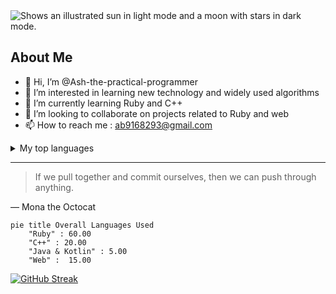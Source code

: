 <picture>
  <source media="(prefers-color-scheme: dark)" srcset="https://www.dropbox.com/s/3tkccxf9g43r4ml/Forest-Matrices_2880_Lede.jpg?raw=1">
  <source media="(prefers-color-scheme: light)" srcset="https://www.dropbox.com/s/3tkccxf9g43r4ml/Forest-Matrices_2880_Lede.jpg?raw=1">
  <img alt="Shows an illustrated sun in light mode and a moon with stars in dark mode." src="https://user-images.githubusercontent.com/25423296/163456779-a8556205-d0a5-45e2-ac17-42d089e3c3f8.png">
</picture>

## About Me

<!-- TO DO: add more details about me later -->
- 👋 Hi, I’m @Ash-the-practical-programmer
- 👀 I’m interested in learning new technology and widely used algorithms 
- 🌱 I’m currently learning Ruby and C++
- 💞️ I’m looking to collaborate on projects related to Ruby and web
- 📫 How to reach me : ab9168293@gmail.com

<details>
<summary>My top languages</summary>

| Rank |   Languages   |
|-----:|---------------|
|     1|       Ruby    |
|     2|       C++     |
|     3|       JS      |
|     4|       HTML    |

</details>


---
> If we pull together and commit ourselves, then we can push through anything.

— Mona the Octocat

```mermaid
pie title Overall Languages Used
    "Ruby" : 60.00
    "C++" : 20.00
    "Java & Kotlin" : 5.00
    "Web" :  15.00
```

[![GitHub Streak](https://streak-stats.demolab.com?user=Ash-the-practical-programmer&theme=hacker)](https://git.io/streak-stats)
